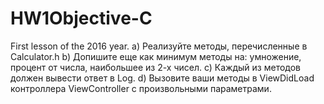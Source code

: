 # HW1Objective-C
First lesson of the 2016 year. 
а) Реализуйте методы, перечисленные в Calculator.h 
b) Допишите еще как минимум методы на: умножение, процент от числа, наибольшее из 2-х чисел.
c) Каждый из методов должен вывести ответ в Log.
d) Вызовите ваши методы в ViewDidLoad контроллера ViewController с произвольными параметрами.
